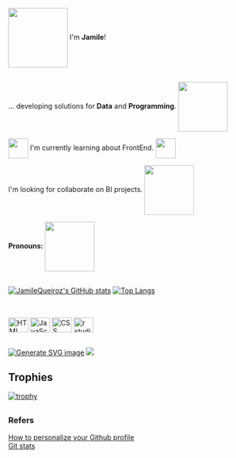 <img align="center"  src="https://media.giphy.com/media/YP2kIjORrvbrXccl2f/giphy.gif" width="120" height="120" />         I'm **Jamile**!




##

... developing solutions for **Data** and **Programming**. <img align="center" src="https://media.giphy.com/media/XGDJ1ExcBfvzYdBGbi/giphy.gif" width="100" height="100" /> <br>


<img align="center" src="https://media.giphy.com/media/ObZ7fBhu00xqNojNdK/giphy.gif" width="40" height="40" />  I'm currently learning about FrontEnd. <img align="center" src="https://media.giphy.com/media/jCRobkNa7UrCrIz4zM/giphy.gif" width="40" height="40" /> <br>

I'm looking for collaborate on BI projects. <img align="center" src="https://media.giphy.com/media/VHI6svvhu5xuqzyAoM/giphy.gif" width="100" height="100" />  <br>

**Pronouns:** <img align="center" src="https://media.giphy.com/media/gkpUtyAp5bIWlkxv10/giphy.gif" width="100" height="100" />  <br>

##

[![JamileQueiroz's GitHub stats](https://github-readme-stats.vercel.app/api?username=JamileQueiroz&show_icons=true&layout=compact&theme=tokyonight)](https://github.com/JamileQueiroz/github-readme-stats)
[![Top Langs](https://github-readme-stats.vercel.app/api/top-langs/?username=JamileQueiroz&layout=compact&theme=tokyonight)](https://github.com/JamileQueiroz/github-readme-stats)

##

<div style="display: inline_block"><br>
  <img align="center" alt="HTML icon" height="30" width="40" src="https://cdn.jsdelivr.net/gh/devicons/devicon/icons/html5/html5-plain-wordmark.svg">
  <img align="center" alt="JavaScript icon" height="30" width="40" src="https://cdn.jsdelivr.net/gh/devicons/devicon/icons/javascript/javascript-original.svg">  
  <img align="center" alt="CSS icon" height="30" width="40" src="https://cdn.jsdelivr.net/gh/devicons/devicon/icons/css3/css3-original-wordmark.svg"> 
  <img align="center" alt="r studio icon" height="30" width="40" src="https://cdn.jsdelivr.net/gh/devicons/devicon/icons/rstudio/rstudio-original.svg">  
</div>

## 

[![Generate SVG image](https://github.com/JamileQueiroz/github-contributions-snake/actions/workflows/cron.yml/badge.svg)](https://github.com/JamileQueiroz/github-contributions-snake/actions/workflows/cron.yml)
<img src="https://raw.githubusercontent.com/JamileQueiroz/github-contributions-snake/snake/github-contribution-grid-snake.svg" />

##

## Trophies

[![trophy](https://github-profile-trophy.vercel.app/?username=JamileQueiroz&theme=tokyonight)](https://github.com/JamileQueiroz)

##

### **Refers**

   [How to personalize your Github profile](https://github.com/rafaballerini/PerfilGithub)<br>
   [Git stats](https://github.com/anuraghazra/github-readme-stats/blob/master/docs/readme_pt-BR.md)
